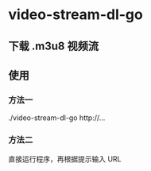 # video-stream-dl-go

## 下载 .m3u8 视频流

## 使用
### 方法一
./video-stream-dl-go http://...
### 方法二
直接运行程序，再根据提示输入 URL
